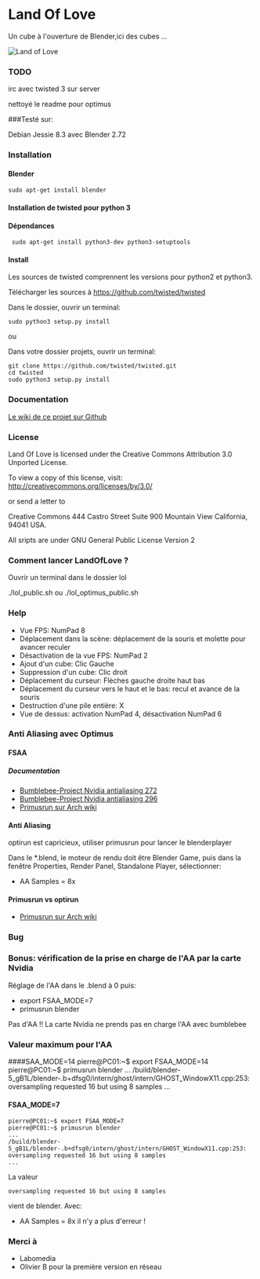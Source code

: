 # Land Of Love

Un cube à l'ouverture de Blender,ici des cubes ...

![Land of Love](https://github.com/sergeLabo/lol/blob/master/Lol_1.png?raw=true)

### TODO

irc avec twisted 3 sur server

nettoyé le readme pour optimus


###Testé sur:

Debian Jessie 8.3 avec Blender 2.72

### Installation
#### Blender

~~~text
sudo apt-get install blender
~~~

#### Installation de twisted pour python 3
#### Dépendances

~~~text
 sudo apt-get install python3-dev python3-setuptools
~~~

#### Install

Les sources de twisted comprennent les versions pour python2 et python3.

Télécharger les sources à https://github.com/twisted/twisted

Dans le dossier, ouvrir un terminal:

~~~text
sudo python3 setup.py install
~~~

ou

Dans votre dossier projets, ouvrir un terminal:

~~~text
git clone https://github.com/twisted/twisted.git
cd twisted
sudo python3 setup.py install
~~~


### Documentation

[Le wiki de ce projet sur Github](https://github.com/sergeLabo/lol/wiki)


### License

Land Of Love  is licensed under the Creative Commons Attribution 3.0 Unported License.

To view a copy of this license, visit: http://creativecommons.org/licenses/by/3.0/

or send a letter to

Creative Commons
444 Castro Street
Suite 900
Mountain View
California, 94041
USA.

All sripts are under GNU General Public License Version 2

### Comment lancer LandOfLove ?
Ouvrir un terminal dans le dossier lol

 ./lol_public.sh
ou
 ./lol_optimus_public.sh

### Help

* Vue FPS: NumPad 8
* Déplacement dans la scène: déplacement de la souris et molette pour avancer reculer
* Désactivation de la vue FPS: NumPad 2
* Ajout d'un cube: Clic Gauche
* Suppression d'un cube: Clic droit
* Déplacement du curseur: Flèches gauche droite haut bas
* Déplacement du curseur vers le haut et le bas: recul et avance de la souris
* Destruction d'une pile entière: X
* Vue de dessus: activation NumPad 4, désactivation NumPad 6

### Anti Aliasing avec Optimus
#### FSAA
##### Documentation

* [Bumblebee-Project Nvidia antialiasing 272](https://github.com/Bumblebee-Project/Bumblebee/issues/272)
* [Bumblebee-Project Nvidia antialiasing 296](https://github.com/Bumblebee-Project/Bumblebee/issues/296)
* [Primusrun sur Arch wiki](https://wiki.archlinux.org/index.php/bumblebee)

#### Anti Aliasing
optirun est capricieux, utiliser primusrun pour lancer le blenderplayer

Dans le *.blend, le moteur de rendu doit être Blender Game, puis dans la fenêtre Properties, Render Panel, Standalone Player, sélectionner:

* AA Samples = 8x

#### Primusrun vs optirun

* [Primusrun sur Arch wiki](https://wiki.archlinux.org/index.php/bumblebee#Primusrun)

### Bug

### Bonus: vérification de la prise en charge de l'AA par la carte Nvidia
Réglage de l'AA dans le .blend à 0 puis:
* export FSAA_MODE=7
* primusrun blender

Pas d'AA !! La carte Nvidia ne prends pas en charge l'AA avec bumblebee

### Valeur maximum pour l'AA
####SAA_MODE=14
    pierre@PC01:~$ export FSAA_MODE=14
    pierre@PC01:~$ primusrun blender
    ...
    /build/blender-5_gB1L/blender-.b+dfsg0/intern/ghost/intern/GHOST_WindowX11.cpp:253: oversampling requested 16 but using 8 samples
    ...

#### FSAA_MODE=7
    pierre@PC01:~$ export FSAA_MODE=7
    pierre@PC01:~$ primusrun blender
    ...
    /build/blender-5_gB1L/blender-.b+dfsg0/intern/ghost/intern/GHOST_WindowX11.cpp:253: oversampling requested 16 but using 8 samples
    ...

La valeur

    oversampling requested 16 but using 8 samples

vient de blender. Avec:
* AA Samples = 8x
il n'y a plus d'erreur !


### Merci à
* Labomedia
* Olivier B pour la première version en réseau
